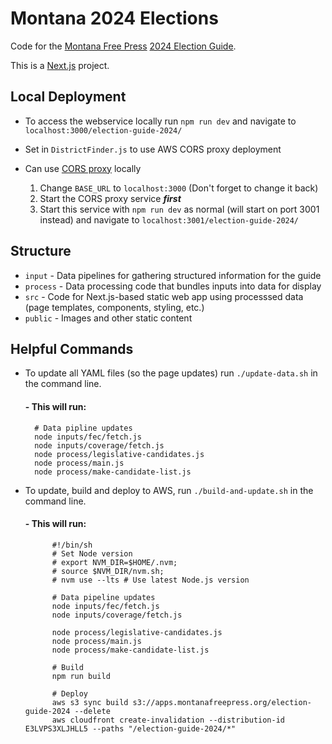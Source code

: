 # Montana 2024 Elections

Code for the [Montana Free Press](https://montanafreepress.org) [2024 Election Guide](https://apps.montanafreepress.org/election-guide-2024/).

This is a [Next.js](https://nextjs.org/) project.

## Local Deployment
- To access the webservice locally run `npm run dev` and navigate to `localhost:3000/election-guide-2024/`
- Set in `DistrictFinder.js` to use AWS CORS proxy deployment 
- Can use [CORS proxy](https://github.com/mtfreepress/cors-proxy-montana-districts) locally
    
    1) Change `BASE_URL` to `localhost:3000` (Don't forget to change it back)
    2) Start the CORS proxy service ***first***
    3) Start this service with `npm run dev` as normal (will start on port 3001 instead) and navigate to  `localhost:3001/election-guide-2024/`

## Structure

- `input` - Data pipelines for gathering structured information for the guide
- `process` - Data processing code that bundles inputs into data for display
- `src` - Code for Next.js-based static web app using processsed data (page templates, components, styling, etc.)
- `public` - Images and other static content

## Helpful Commands
- To update all YAML files (so the page updates) run `./update-data.sh` in the command line. 

    #### - This will run:

        
        # Data pipline updates
        node inputs/fec/fetch.js
        node inputs/coverage/fetch.js
        node process/legislative-candidates.js
        node process/main.js
        node process/make-candidate-list.js

- To update, build and deploy to AWS, run `./build-and-update.sh` in the command line. 

    #### - This will run:

            
            #!/bin/sh
            # Set Node version
            # export NVM_DIR=$HOME/.nvm;
            # source $NVM_DIR/nvm.sh;
            # nvm use --lts # Use latest Node.js version

            # Data pipeline updates
            node inputs/fec/fetch.js
            node inputs/coverage/fetch.js

            node process/legislative-candidates.js
            node process/main.js
            node process/make-candidate-list.js

            # Build
            npm run build

            # Deploy
            aws s3 sync build s3://apps.montanafreepress.org/election-guide-2024 --delete
            aws cloudfront create-invalidation --distribution-id E3LVPS3XLJHLL5 --paths "/election-guide-2024/*"
